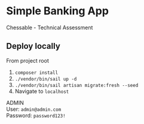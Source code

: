 # Simple Banking App
Chessable - Technical Assessment

## Deploy locally

From project root
1. `composer install`
2. `./vendor/bin/sail up -d`
3. `./vendor/bin/sail artisan migrate:fresh --seed`
4. Navigate to `localhost`

ADMIN <br>
User: `admin@admin.com` <br>
Password: `password123!`
